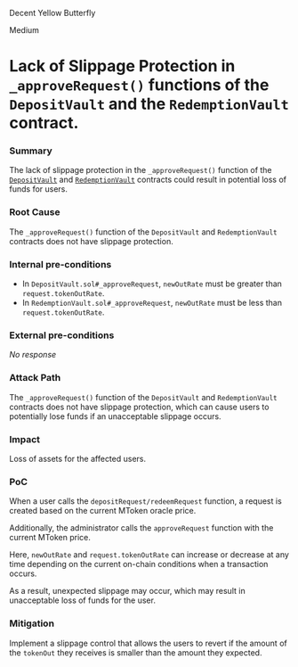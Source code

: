 Decent Yellow Butterfly

Medium

# Lack of Slippage Protection in `_approveRequest()` functions of the `DepositVault` and the `RedemptionVault` contract.

### Summary

The lack of slippage protection in the `_approveRequest()` function of the [`DepositVault`](https://github.com/sherlock-audit/2024-08-midas-minter-redeemer/blob/main/midas-contracts/contracts/DepositVault.sol#L303-L329) and [`RedemptionVault`](https://github.com/sherlock-audit/2024-08-midas-minter-redeemer/blob/main/midas-contracts/contracts/RedemptionVault.sol#L313-L348) contracts could result in potential loss of funds for users.

### Root Cause

The `_approveRequest()` function of the `DepositVault` and `RedemptionVault` contracts does not have slippage protection.

### Internal pre-conditions

- In `DepositVault.sol#_approveRequest`, `newOutRate` must be greater than `request.tokenOutRate`.
- In `RedemptionVault.sol#_approveRequest`, `newOutRate` must be less than `request.tokenOutRate`.

### External pre-conditions

_No response_

### Attack Path

The `_approveRequest()` function of the `DepositVault` and `RedemptionVault` contracts does not have slippage protection, which can cause users to potentially lose funds if an unacceptable slippage occurs.

### Impact

Loss of assets for the affected users.

### PoC

When a user calls the `depositRequest/redeemRequest` function, a request is created based on the current MToken oracle price.

Additionally, the administrator calls the `approveRequest` function with the current MToken price.

Here, `newOutRate` and `request.tokenOutRate` can increase or decrease at any time depending on the current on-chain conditions when a transaction occurs.

As a result, unexpected slippage may occur, which may result in unacceptable loss of funds for the user.

### Mitigation

Implement a slippage control that allows the users to revert if the amount of the `tokenOut` they receives is smaller than the amount they expected.